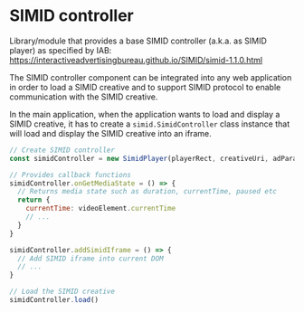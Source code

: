 # SIMID controller

Library/module that provides a base SIMID controller (a.k.a. as SIMID player) as specified by IAB: https://interactiveadvertisingbureau.github.io/SIMID/simid-1.1.0.html

The SIMID controller component can be integrated into any web application in order to load a SIMID creative and to support SIMID protocol to enable communication with the SIMID creative.

In the main application, when the application wants to load and display a SIMID creative, it has to create a ``simid.SimidController`` class instance that will load and display the SIMID creative into an iframe. 


```js
// Create SIMID controller 
const simidController = new SimidPlayer(playerRect, creativeUri, adParameters, duration)

// Provides callback functions
simidController.onGetMediaState = () => {
  // Returns media state such as duration, currentTime, paused etc
  return {
    currentTime: videoElement.currentTime
    // ...
  }
}

simidController.addSimidIframe = () => {
  // Add SIMID iframe into current DOM
  // ...
}

// Load the SIMID creative
simidController.load()
```
